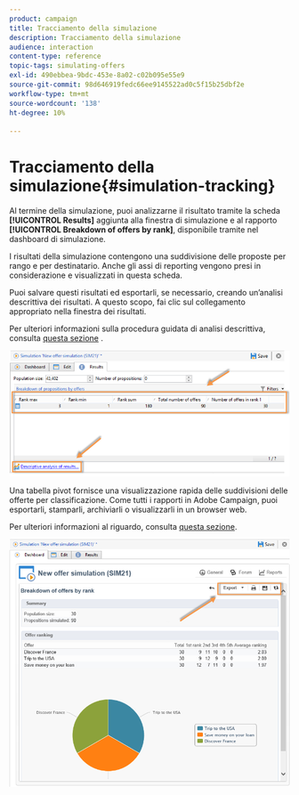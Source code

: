 ```yaml
---
product: campaign
title: Tracciamento della simulazione
description: Tracciamento della simulazione
audience: interaction
content-type: reference
topic-tags: simulating-offers
exl-id: 490ebbea-9bdc-453e-8a02-c02b095e55e9
source-git-commit: 98d646919fedc66ee9145522ad0c5f15b25dbf2e
workflow-type: tm+mt
source-wordcount: '138'
ht-degree: 10%

---
```


# Tracciamento della simulazione{#simulation-tracking}

Al termine della simulazione, puoi analizzarne il risultato tramite la scheda **[!UICONTROL Results]** aggiunta alla finestra di simulazione e al rapporto **[!UICONTROL Breakdown of offers by rank]**, disponibile tramite nel dashboard di simulazione.

I risultati della simulazione contengono una suddivisione delle proposte per rango e per destinatario. Anche gli assi di reporting vengono presi in considerazione e visualizzati in questa scheda.

Puoi salvare questi risultati ed esportarli, se necessario, creando un’analisi descrittiva dei risultati. A questo scopo, fai clic sul collegamento appropriato nella finestra dei risultati.

Per ulteriori informazioni sulla procedura guidata di analisi descrittiva, consulta [questa sezione](../../reporting/using/about-descriptive-analysis.md) .

![](assets/offer_simulation_012.png)

Una tabella pivot fornisce una visualizzazione rapida delle suddivisioni delle offerte per classificazione. Come tutti i rapporti in Adobe Campaign, puoi esportarli, stamparli, archiviarli o visualizzarli in un browser web.

Per ulteriori informazioni al riguardo, consulta [questa sezione](../../reporting/using/actions-on-reports.md).

![](assets/offer_simulation_013.png)
